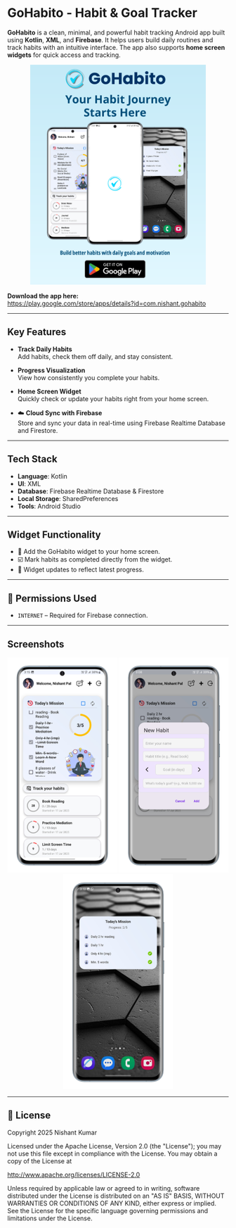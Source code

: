 #  GoHabito - Habit & Goal Tracker

**GoHabito** is a clean, minimal, and powerful habit tracking Android app built using **Kotlin**, **XML**, and **Firebase**. It helps users build daily routines and track habits with an intuitive interface. The app also supports **home screen widgets** for quick access and tracking.

<p align="center">
  <img src="https://github.com/NishantK04/GoHabito/blob/master/GoHabito%20(2).png" alt="GoHabito Poster" width="400" />
</p>

**Download the app here:**  
https://play.google.com/store/apps/details?id=com.nishant.gohabito

---

##  Key Features

-  **Track Daily Habits**  
  Add habits, check them off daily, and stay consistent.

-  **Progress Visualization**  
  View how consistently you complete your habits.

-  **Home Screen Widget**  
  Quickly check or update your habits right from your home screen.

- ☁️ **Cloud Sync with Firebase**  
  Store and sync your data in real-time using Firebase Realtime Database and Firestore.

---

##  Tech Stack

- **Language**: Kotlin
- **UI**: XML  
- **Database**: Firebase Realtime Database & Firestore  
- **Local Storage**: SharedPreferences  
- **Tools**: Android Studio

---

##  Widget Functionality

- 📌 Add the GoHabito widget to your home screen.
- ☑️ Mark habits as completed directly from the widget.
- 🔄 Widget updates to reflect latest progress.

---

## 🔐 Permissions Used

- `INTERNET` – Required for Firebase connection.

---

##  Screenshots

<p align="center">
  <img src="https://github.com/NishantK04/GoHabito/blob/master/Home-portrait.png?raw=true" width="250" alt="Home Screen" />
  <img src="https://github.com/NishantK04/GoHabito/blob/master/Add-portrait.png?raw=true" width="250" alt="Add Habit" />
  <img src="https://github.com/NishantK04/GoHabito/blob/master/Widget-portrait.png?raw=true" width="250" alt="Widget" />
</p>

---

## 📜 License

Copyright 2025 Nishant Kumar

Licensed under the Apache License, Version 2.0 (the "License");
you may not use this file except in compliance with the License.
You may obtain a copy of the License at

http://www.apache.org/licenses/LICENSE-2.0

Unless required by applicable law or agreed to in writing, software
distributed under the License is distributed on an "AS IS" BASIS,
WITHOUT WARRANTIES OR CONDITIONS OF ANY KIND, either express or implied.
See the License for the specific language governing permissions and
limitations under the License.


